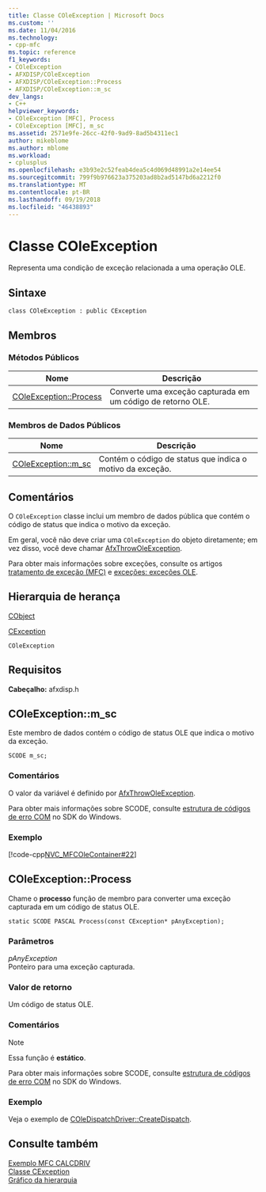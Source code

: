 ```yaml
---
title: Classe COleException | Microsoft Docs
ms.custom: ''
ms.date: 11/04/2016
ms.technology:
- cpp-mfc
ms.topic: reference
f1_keywords:
- COleException
- AFXDISP/COleException
- AFXDISP/COleException::Process
- AFXDISP/COleException::m_sc
dev_langs:
- C++
helpviewer_keywords:
- COleException [MFC], Process
- COleException [MFC], m_sc
ms.assetid: 2571e9fe-26cc-42f0-9ad9-8ad5b4311ec1
author: mikeblome
ms.author: mblome
ms.workload:
- cplusplus
ms.openlocfilehash: e3b93e2c52feab4dea5c4d069d48991a2e14ee54
ms.sourcegitcommit: 799f9b976623a375203ad8b2ad5147bd6a2212f0
ms.translationtype: MT
ms.contentlocale: pt-BR
ms.lasthandoff: 09/19/2018
ms.locfileid: "46438893"
---
```

# <a name="coleexception-class"></a>Classe COleException

Representa uma condição de exceção relacionada a uma operação OLE.

## <a name="syntax"></a>Sintaxe

```
class COleException : public CException
```

## <a name="members"></a>Membros

### <a name="public-methods"></a>Métodos Públicos

|Nome|Descrição|
|----------|-----------------|
|[COleException::Process](#process)|Converte uma exceção capturada em um código de retorno OLE.|

### <a name="public-data-members"></a>Membros de Dados Públicos

|Nome|Descrição|
|----------|-----------------|
|[COleException::m_sc](#m_sc)|Contém o código de status que indica o motivo da exceção.|

## <a name="remarks"></a>Comentários

O `COleException` classe inclui um membro de dados pública que contém o código de status que indica o motivo da exceção.

Em geral, você não deve criar uma `COleException` do objeto diretamente; em vez disso, você deve chamar [AfxThrowOleException](exception-processing.md#afxthrowoleexception).

Para obter mais informações sobre exceções, consulte os artigos [tratamento de exceção (MFC)](../../mfc/exception-handling-in-mfc.md) e [exceções: exceções OLE](../../mfc/exceptions-ole-exceptions.md).

## <a name="inheritance-hierarchy"></a>Hierarquia de herança

[CObject](../../mfc/reference/cobject-class.md)

[CException](../../mfc/reference/cexception-class.md)

`COleException`

## <a name="requirements"></a>Requisitos

**Cabeçalho:** afxdisp.h

##  <a name="m_sc"></a>  COleException::m_sc

Este membro de dados contém o código de status OLE que indica o motivo da exceção.

```
SCODE m_sc;
```

### <a name="remarks"></a>Comentários

O valor da variável é definido por [AfxThrowOleException](exception-processing.md#afxthrowoleexception).

Para obter mais informações sobre SCODE, consulte [estrutura de códigos de erro COM](/windows/desktop/com/structure-of-com-error-codes) no SDK do Windows.

### <a name="example"></a>Exemplo

[!code-cpp[NVC_MFCOleContainer#22](../../mfc/codesnippet/cpp/coleexception-class_1.cpp)]

##  <a name="process"></a>  COleException::Process

Chame o **processo** função de membro para converter uma exceção capturada em um código de status OLE.

```
static SCODE PASCAL Process(const CException* pAnyException);
```

### <a name="parameters"></a>Parâmetros

*pAnyException*<br/>
Ponteiro para uma exceção capturada.

### <a name="return-value"></a>Valor de retorno

Um código de status OLE.

### <a name="remarks"></a>Comentários

> [!NOTE]
>  Essa função é **estático**.

Para obter mais informações sobre SCODE, consulte [estrutura de códigos de erro COM](/windows/desktop/com/structure-of-com-error-codes) no SDK do Windows.

### <a name="example"></a>Exemplo

  Veja o exemplo de [COleDispatchDriver::CreateDispatch](../../mfc/reference/coledispatchdriver-class.md#createdispatch).

## <a name="see-also"></a>Consulte também

[Exemplo MFC CALCDRIV](../../visual-cpp-samples.md)<br/>
[Classe CException](../../mfc/reference/cexception-class.md)<br/>
[Gráfico da hierarquia](../../mfc/hierarchy-chart.md)



